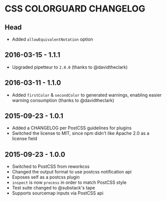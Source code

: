 # CSS COLORGUARD CHANGELOG

## Head

- Added `allowEquivalentNotation` option

## 2016-03-15 - 1.1.1

- Upgraded pipetteur to `2.0.0` (thanks to @davidtheclark)

## 2016-03-11 - 1.1.0

- Added `firstColor` & `secondColor` to generated warnings, enabling easier
  warning consumption (thanks to @davidtheclark)

## 2015-09-23 - 1.0.1

- Added a CHANGELOG per PostCSS guidelines for plugins
- Switched the license to MIT, since npm didn't like Apache 2.0 as a license field

## 2015-09-23 - 1.0.0

- Switched to PostCSS from reworkcss
- Changed the output format to use postcss notification api
- Exposes self as a postcss plugin
- `inspect` is now `process` in order to match PostCSS style
- Test suite changed to @substack's tape
- Supports sourcemap inputs via PostCSS api
